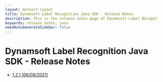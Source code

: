 ```yaml
---
layout: default-layout
title: Dynamsoft Label Recognition Java SDK - Release Notes
description: This is the release notes page of Dynamsoft Label Recognition for Java SDK.
keywords: release notes, java
needAutoGenerateSidebar: false
---
```


# Dynamsoft Label Recognition Java SDK - Release Notes

- [1.2.1 (06/08/2021)](java-1.md#121-06082021)
